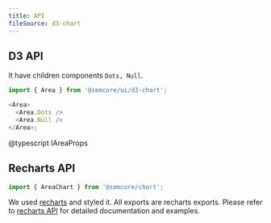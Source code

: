 ```yaml
---
title: API
fileSource: d3-chart
---
```


## D3 API

It have children components `Dots, Null`.

```js
import { Area } from '@semcore/ui/d3-chart';

<Area>
  <Area.Dots />
  <Area.Null />
</Area>;
```

@typescript IAreaProps

## Recharts API

```js
import { AreaChart } from '@semcore/chart';
```

We used [recharts](http://recharts.org) and styled it. All exports are recharts exports. Please refer to [recharts API](http://recharts.org/en-US/api) for detailed documentation and examples.
